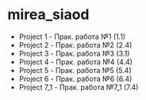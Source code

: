 # mirea_siaod

- Project 1 - Прак. работа №1 (1.1)
- Project 2 - Прак. работа №2 (2.4)
- Project 3 - Прак. работа №3 (3.1)
- Project 4 - Прак. работа №4 (4.4)
- Project 5 - Прак. работа №5 (5.4)
- Project 6 - Прак. работа №6 (6.4)
- Project 7_1 - Прак. работа №7_1 (7.4)
